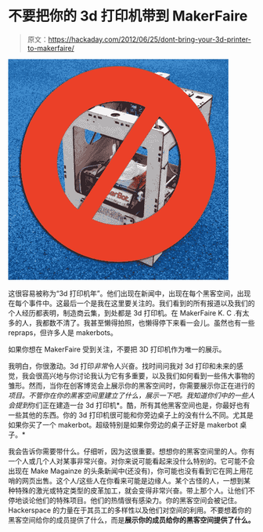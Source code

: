 # 不要把你的 3d 打印机带到 MakerFaire

> 原文：<https://hackaday.com/2012/06/25/dont-bring-your-3d-printer-to-makerfaire/>

![](img/6e6b94ba3a7d711b6ef9b7ce28812163.png "3dprinting")

这很容易被称为“3d 打印机年”。他们出现在新闻中，出现在每个黑客空间，出现在每个事件中。这最后一个是我在这里要关注的。我们看到的所有报道以及我们的个人经历都表明，制造商云集，到处都是 3d 打印机。在 MakerFaire K. C .有太多的人，我都数不清了。我甚至懒得拍照，也懒得停下来看一会儿。虽然也有一些 repraps，但许多人是 makerbots。

如果你想在 MakerFaire 受到关注，不要把 3D 打印机作为唯一的展示。

我明白，你很激动。3d 打印*非常*令人兴奋。找时间问我对 3d 打印和未来的感觉，我会很高兴地与你讨论我认为它有多重要，以及我们如何看到一些伟大事物的雏形。然而，当你在创客博览会上展示你的黑客空间时，你需要展示你正在进行的*项目。不管你在你的黑客空间里建立了什么，展示一下吧。我知道你们中的一些人会提到*你们正在建造一台 3d 打印机*。酷，所有其他黑客空间也是，你最好也有一些其他的东西。你的 3d 打印机很可能和你旁边桌子上的没有什么不同。尤其是如果你买了一个 makerbot。超级特别是如果你旁边的桌子正好是 makerbot 桌子。*

我会告诉你需要带什么。仔细听，因为这很重要。想想你的黑客空间里的人。你有一个人或几个人对某事非常兴奋。对你来说可能看起来没什么特别的。它可能不会出现在 Make Magainze 的头条新闻中(还没有)，你可能也没有看到它在网上用花哨的网页出售。这个人/这些人在你看来可能是边缘人。某个古怪的人，一想到某种特殊的激光或特定类型的皮革加工，就会变得非常兴奋。带上那个人。让他们不停地谈论他们的特殊项目。他们的热情很有感染力。你的黑客空间会被记住。Hackerspace 的力量在于其员工的多样性以及他们对空间的利用。不要想着你的黑客空间给你的成员提供了什么，而是**展示你的成员给你的黑客空间提供了什么。**